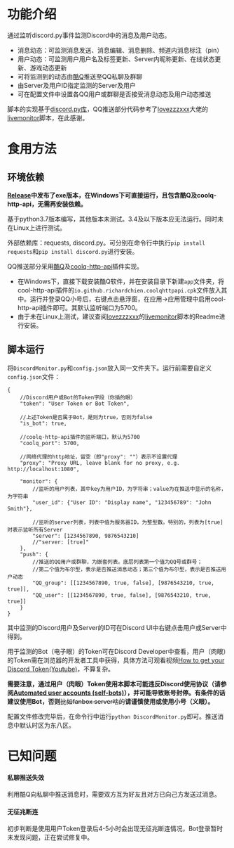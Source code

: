 # 功能介绍

通过监听discord.py事件监测Discord中的消息及用户动态。

* 消息动态：可监测消息发送、消息编辑、消息删除、频道内消息标注（pin）
* 用户动态：可监测用户用户名及标签更新、Server内昵称更新、在线状态更新、游戏动态更新
* 可将监测到的动态由[酷Q](https://cqp.cc/)推送至QQ私聊及群聊
* 由Server及用户ID指定监测的Server及用户
* 可在配置文件中设置各QQ用户或群聊是否接受消息动态及用户动态推送

脚本的实现基于[discord.py库](https://pypi.org/project/discord.py/)，QQ推送部分代码参考了[lovezzzxxx](https://github.com/lovezzzxxx)大佬的[livemonitor](https://github.com/lovezzzxxx/livemonitor)脚本，在此感谢。

# 食用方法

## 环境依赖

<b>[Release](https://github.com/Snapmali/discord-monitor/releases)中发布了exe版本，在Windows下可直接运行，且包含酷Q及coolq-http-api，无需再安装依赖。</b>

基于python3.7版本编写，其他版本未测试。3.4及以下版本应无法运行。同时未在Linux上进行测试。

外部依赖库：requests, discord.py。可分别在命令行中执行`pip install requests`和`pip install discord.py`进行安装。

QQ推送部分采用[酷Q](https://cqp.cc/)及[coolq-http-api](https://github.com/richardchien/coolq-http-api/releases)插件实现。

* 在Windows下，直接下载安装酷Q软件，并在安装目录下新建`app`文件夹，将cool-http-api插件的`io.github.richardchien.coolqhttpapi.cpk`文件放入其中。运行并登录QQ小号后，右键点击悬浮窗，在应用->应用管理中启用cool-http-api插件即可。其默认监听端口为5700。
* 由于未在Linux上测试，建议查阅[lovezzzxxx](https://github.com/lovezzzxxx)的[livemonitor](https://github.com/lovezzzxxx/livemonitor#qq%E6%8E%A8%E9%80%81%E5%8F%AF%E9%80%89)脚本的Readme进行安装。

## 脚本运行

将`DiscordMonitor.py`和`config.json`放入同一文件夹下。运行前需要自定义`config.json`文件：

```
{
    //Discord用户或Bot的Token字段（你插的眼）
    "token": "User Token or Bot Token", 

    //上述Token是否属于Bot，是则为true，否则为false
    "is_bot": true, 

    //coolq-http-api插件的监听端口，默认为5700
    "coolq_port": 5700, 
    
    //网络代理的http地址，留空（即"proxy": ""）表示不设置代理
    "proxy": "Proxy URL, leave blank for no proxy, e.g. http://localhost:1080", 

    "monitor": {
        //监听的用户列表，其中key为用户ID，为字符串；value为在推送中显示的名称，为字符串
        "user_id": {"User ID": "Display name", "123456789": "John Smith"},

        //监听的server列表，列表中值为服务器ID，为整型数。特别的，列表为[true]时表示监听所有Server
        "server": [1234567890, 9876543210]
        //"server: [true]"
    },
    "push": {
        //推送的QQ用户或群聊，为嵌套列表。底层列表第一个值为QQ号或群号；
        //第二个值为布尔型，表示是否推送消息动态；第三个值为布尔型，表示是否推送用户动态
        "QQ_group": [[1234567890, true, false], [9876543210, true, true]],
        "QQ_user": [[1234567890, true, false], [9876543210, true, true]]
    }
}
```

其中监测的Discord用户及Server的ID可在Discord UI中右键点击用户或Server中得到。

用于监测的Bot（电子眼）的Token可在Discord Developer中查看，用户（肉眼）的Token需在浏览器的开发者工具中获得，具体方法可观看视频[How to get your Discord Token(Youtube)](https://youtu.be/tI1lzqzLQCs)，不算复杂。

<b>需要注意，通过用户（肉眼）Token使用本脚本可能违反Discord使用协议（请参阅[Automated user accounts (self-bots)](https://support.discord.com/hc/en-us/articles/115002192352)），并可能导致账号封停。有条件的话建议使用Bot，否则</b>~~比如fanbox server啥的~~<b>请谨慎使用或使用小号（义眼）。</b>

配置文件修改完毕后，在命令行中运行`python DiscordMonitor.py`即可。推送消息中默认时区为东八区。

# 已知问题

#### 私聊推送失效

利用酷Q向私聊中推送消息时，需要双方互为好友且对方已向己方发送过消息。

#### 无征兆断连

初步判断是使用用户Token登录后4-5小时会出现无征兆断连情况，Bot登录暂时未发现问题，正在尝试修复中。

